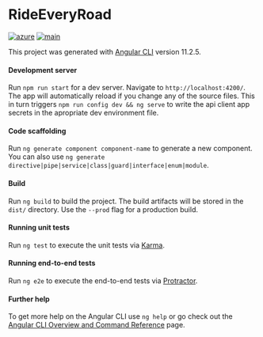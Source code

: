 # RideEveryRoad

[![azure](https://img.shields.io/badge/Azure%20Web%20App-Launch-blue.svg?style=flat)](https://rideeveryroad.azurewebsites.net/)
[![main](https://github.com/adj97/RideEveryRoad/actions/workflows/main.yml/badge.svg)](https://github.com/adj97/RideEveryRoad/actions/workflows/main.yml)

This project was generated with [Angular CLI](https://github.com/angular/angular-cli) version 11.2.5.

#### Development server

Run `npm run start` for a dev server. Navigate to `http://localhost:4200/`. The app will automatically reload if you change any of the source files. This in turn triggers `npm run config dev && ng serve` to write the api client app secrets in the apropriate dev environment file.

#### Code scaffolding

Run `ng generate component component-name` to generate a new component. You can also use `ng generate directive|pipe|service|class|guard|interface|enum|module`.

#### Build

Run `ng build` to build the project. The build artifacts will be stored in the `dist/` directory. Use the `--prod` flag for a production build.

#### Running unit tests

Run `ng test` to execute the unit tests via [Karma](https://karma-runner.github.io).

#### Running end-to-end tests

Run `ng e2e` to execute the end-to-end tests via [Protractor](http://www.protractortest.org/).

#### Further help

To get more help on the Angular CLI use `ng help` or go check out the [Angular CLI Overview and Command Reference](https://angular.io/cli) page.
